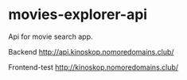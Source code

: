 # movies-explorer-api
Api for movie search app.

Backend
http://api.kinoskop.nomoredomains.club/

Frontend-test
http://kinoskop.nomoredomains.club/
